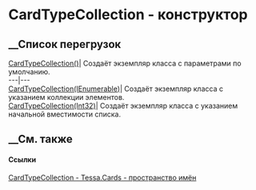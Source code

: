 # CardTypeCollection - конструктор
##  __Список перегрузок
[CardTypeCollection()](M_Tessa_Cards_CardTypeCollection__ctor.htm)| Создаёт
экземпляр класса с параметрами по умолчанию.  
---|---  
[CardTypeCollection(IEnumerable<CardType>)](M_Tessa_Cards_CardTypeCollection__ctor_1.htm)|
Создаёт экземпляр класса с указанием коллекции элементов.  
[CardTypeCollection(Int32)](M_Tessa_Cards_CardTypeCollection__ctor_2.htm)|
Создаёт экземпляр класса с указанием начальной вместимости списка.  
##  __См. также
#### Ссылки
[CardTypeCollection - ](T_Tessa_Cards_CardTypeCollection.htm)
[Tessa.Cards - пространство имён](N_Tessa_Cards.htm)
